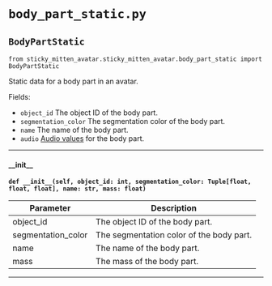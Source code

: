 # `body_part_static.py`

## `BodyPartStatic`

`from sticky_mitten_avatar.sticky_mitten_avatar.body_part_static import BodyPartStatic`

Static data for a body part in an avatar.

Fields:

- `object_id` The object ID of the body part.
- `segmentation_color` The segmentation color of the body part.
- `name` The name of the body part.
- `audio` [Audio values](https://github.com/threedworld-mit/tdw/blob/master/Documentation/python/py_impact.md#objectinfo) for the body part.

***

#### \_\_init\_\_

**`def __init__(self, object_id: int, segmentation_color: Tuple[float, float, float], name: str, mass: float)`**


| Parameter | Description |
| --- | --- |
| object_id | The object ID of the body part. |
| segmentation_color | The segmentation color of the body part. |
| name | The name of the body part. |
| mass | The mass of the body part. |

***

